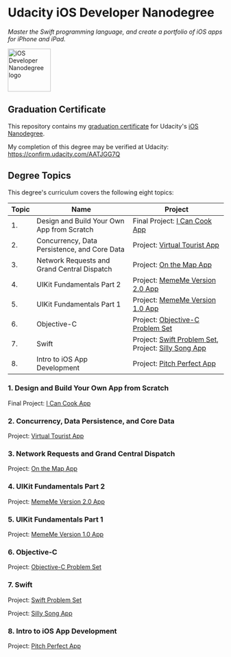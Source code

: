 # Udacity iOS Developer Nanodegree
*Master the Swift programming language, and create a portfolio of iOS apps for iPhone and iPad.*

<img src="https://github.com/jamesdellinger/ios-nanodegree-graduation-certificate/blob/master/iosndlogo.jpg" alt="iOS Developer Nanodegree logo" height="100" >

## Graduation Certificate
This repository contains my [graduation certificate](https://github.com/jamesdellinger/ios-nanodegree-graduation-certificate/blob/master/ios-nanodegree-graduation-certificate-james-dellinger.pdf) for Udacity's [iOS Nanodegree](https://www.udacity.com/course/ios-developer-nanodegree--nd003).

My completion of this degree may be verified at Udacity: https://confirm.udacity.com/AATJGG7Q

## Degree Topics
This degree's curriculum covers the following eight topics:

| Topic | Name | Project |
|-------|------|---------|
| 1.    | Design and Build Your Own App from Scratch | Final Project: [I Can Cook App](https://github.com/jamesdellinger/ios-nanodegree-final-project-app) |
| 2.    | Concurrency, Data Persistence, and Core Data | Project: [Virtual Tourist App](https://github.com/jamesdellinger/ios-nanodegree-virtual-tourist-app) |
| 3. | Network Requests and Grand Central Dispatch | Project: [On the Map App](https://github.com/jamesdellinger/ios-nanodegree-on-the-map-app) |
| 4. | UIKit Fundamentals Part 2 | Project: [MemeMe Version 2.0 App](https://github.com/jamesdellinger/ios-nanodegree-meme-me-version-2-app) |
| 5. | UIKit Fundamentals Part 1 | Project: [MemeMe Version 1.0 App](https://github.com/jamesdellinger/ios-nanodegree-meme-me-version-1-app) |
| 6. | Objective-C | Project: [Objective-C Problem Set](https://github.com/jamesdellinger/ios-nanodegree-obective-c-problem-set) |
| 7. | Swift | Project: [Swift Problem Set](https://github.com/jamesdellinger/ios-nanodegree-swift-problem-set), Project: [Silly Song App](https://github.com/jamesdellinger/ios-nanodegree-silly-song-app) |
|8. | Intro to iOS App Development | Project: [Pitch Perfect App](https://github.com/jamesdellinger/ios-nanodegree-pitch-perfect-app) |

### 1. Design and Build Your Own App from Scratch

Final Project: [I Can Cook App](https://github.com/jamesdellinger/ios-nanodegree-final-project-app)

### 2. Concurrency, Data Persistence, and Core Data

Project: [Virtual Tourist App](https://github.com/jamesdellinger/ios-nanodegree-virtual-tourist-app)

### 3. Network Requests and Grand Central Dispatch

Project: [On the Map App](https://github.com/jamesdellinger/ios-nanodegree-on-the-map-app)

### 4. UIKit Fundamentals Part 2

Project: [MemeMe Version 2.0 App](https://github.com/jamesdellinger/ios-nanodegree-meme-me-version-2-app)

### 5. UIKit Fundamentals Part 1

Project: [MemeMe Version 1.0 App](https://github.com/jamesdellinger/ios-nanodegree-meme-me-version-1-app)

### 6. Objective-C

Project: [Objective-C Problem Set](https://github.com/jamesdellinger/ios-nanodegree-obective-c-problem-set)

### 7. Swift

Project: [Swift Problem Set](https://github.com/jamesdellinger/ios-nanodegree-swift-problem-set)

Project: [Silly Song App](https://github.com/jamesdellinger/ios-nanodegree-silly-song-app)

### 8. Intro to iOS App Development

Project: [Pitch Perfect App](https://github.com/jamesdellinger/ios-nanodegree-pitch-perfect-app)
